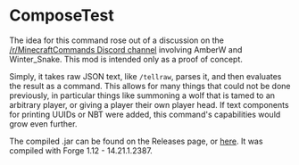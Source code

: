 # ComposeTest

The idea for this command rose out of a discussion on the [/r/MinecraftCommands Discord channel](https://discord.gg/%51AFXFtZ)
involving AmberW and Winter_Snake. This mod is intended only as a proof of concept.

Simply, it takes raw JSON text, like `/tellraw`, parses it, and then evaluates the result as a command.
This allows for many things that could not be done previously, in particular things like summoning a
wolf that is tamed to an arbitrary player, or giving a player their own player head. If text components
for printing UUIDs or NBT were added, this command's capabilities would grow even further.

The compiled .jar can be found on the Releases page, or [here](https://github.com/AjaxGb/ComposeTest/releases/download/v1.0/composecommand-1.0.jar). It was compiled with Forge 1.12 - 14.21.1.2387.
